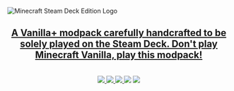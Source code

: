 ![Minecraft Steam Deck Edition Logo](https://i.imgur.com/GHUfShe.png)

<p align="center">
  <h2 align="center"><a href="https://modrinth.com/modpack/minecraft-steam-deck-edition">A Vanilla+ modpack carefully handcrafted to be solely played on the Steam Deck. Don't play Minecraft Vanilla, play this modpack! </a></h2>
  <p align="center">
    <br />
    <a href="https://fabricmc.net/">
      <img src="https://img.shields.io/badge/API-Fabric-blue"></img>
    </a>
    <a href="https://modrinth.com/modpack/minecraft-steam-deck-edition">
      <img src="https://img.shields.io/badge/Latest_version-1.20.1-yellow"></img>
    </a>
    <a href="https://modrinth.com/modpack/minecraft-steam-deck-edition)https://modrinth.com/modpack/minecraft-steam-deck-edition">
      <img src="https://img.shields.io/badge/Status-maintained-green"></img>
    </a>
    <a herf="https://github.com/Blasto33/Minecraft-Steam-Deck-Edition">
      <img src="https://img.shields.io/github/stars/Blasto33/Minecraft-Steam-Deck-Edition?logo=github&style=flat-square">
    </a>
    <a herf="https://github.com/Blasto33/Minecraft-Steam-Deck-Edition/issues"> 
      <img src="https://img.shields.io/github/issues/Blasto33/Minecraft-Steam-Deck-Edition?color=orange&logo=github&style=flat-square">
    </a>
  </p>
</p>
